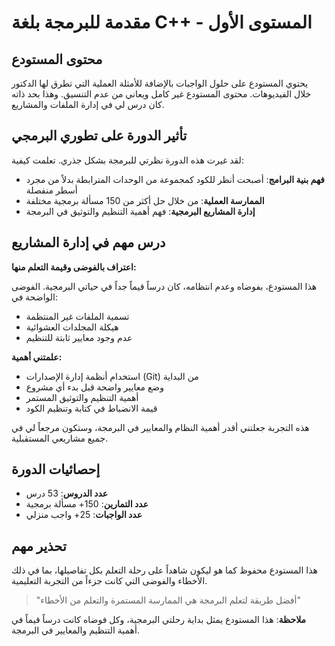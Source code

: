 # مقدمة للبرمجة بلغة C++ - المستوى الأول

## محتوى المستودع
يحتوي المستودع على حلول الواجبات بالإضافة للأمثلة العملية التي تطرق لها الدكتور خلال الفيديوهات. محتوى المستودع غير كامل ويعاني من عدم التنسيق. وهذا بحد ذاته كان درس لي في إدارة الملفات والمشاريع.

## تأثير الدورة على تطوري البرمجي
لقد غيرت هذه الدورة نظرتي للبرمجة بشكل جذري. تعلمت كيفية:
* **فهم بنية البرامج**: أصبحت أنظر للكود كمجموعة من الوحدات المترابطة بدلاً من مجرد أسطر منفصلة
* **الممارسة العملية**: من خلال حل أكثر من 150 مسألة برمجية مختلفة
* **إدارة المشاريع البرمجية**: فهم أهمية التنظيم والتوثيق في البرمجة

## درس مهم في إدارة المشاريع
**اعتراف بالفوضى وقيمة التعلم منها:**

هذا المستودع، بفوضاه وعدم انتظامه، كان درساً قيماً جداً في حياتي البرمجية. الفوضى الواضحة في:
* تسمية الملفات غير المنتظمة
* هيكلة المجلدات العشوائية
* عدم وجود معايير ثابتة للتنظيم

**علمتني أهمية:**
* استخدام أنظمة إدارة الإصدارات (Git) من البداية
* وضع معايير واضحة قبل بدء أي مشروع
* أهمية التنظيم والتوثيق المستمر
* قيمة الانضباط في كتابة وتنظيم الكود

هذه التجربة جعلتني أقدر أهمية النظام والمعايير في البرمجة، وستكون مرجعاً لي في جميع مشاريعي المستقبلية.

## إحصائيات الدورة
* **عدد الدروس**: 53 درس
* **عدد التمارين**: 150+ مسألة برمجية
* **عدد الواجبات**: 25+ واجب منزلي

## تحذير مهم
هذا المستودع محفوظ كما هو ليكون شاهداً على رحلة التعلم بكل تفاصيلها، بما في ذلك الأخطاء والفوضى التي كانت جزءاً من التجربة التعليمية.

> "أفضل طريقة لتعلم البرمجة هي الممارسة المستمرة والتعلم من الأخطاء"

**ملاحظة**: هذا المستودع يمثل بداية رحلتي البرمجية، وكل فوضاه كانت درساً قيماً في أهمية التنظيم والمعايير في البرمجة.
